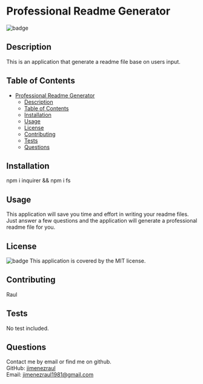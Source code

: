# Professional Readme Generator
![badge](https://img.shields.io/badge/license-MIT-brightgreen)

## Description
This is an application that generate a readme file base on users input.

## Table of Contents
- [Professional Readme Generator](#professional-readme-generator)
  - [Description](#description)
  - [Table of Contents](#table-of-contents)
  - [Installation](#installation)
  - [Usage](#usage)
  - [License](#license)
  - [Contributing](#contributing)
  - [Tests](#tests)
  - [Questions](#questions)

## Installation
npm i inquirer && npm i fs

## Usage
This application will save you time and effort in writing your readme files. Just answer a few questions and the application will generate a professional readme file for you.

## License
![badge](https://img.shields.io/badge/license-MIT-brightgreen)
This application is covered by the MIT license.
    

## Contributing
Raul

## Tests
No test included.

## Questions
Contact me by email or find me on github.  
GitHub: [jimenezraul](https://github.com/jimenezraul)  
Email: jimenezraul1981@gmail.com
